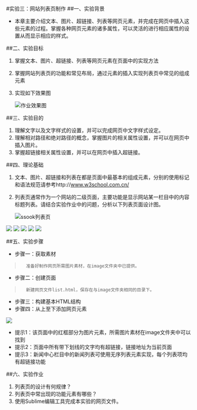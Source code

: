 #实验三：网站列表页制作
##一、实验背景
*	本章主要介绍文本、图片、超链接、列表等网页元素，并完成在网页中插入这些元素的过程。掌握各种网页元素的诸多属性，可以灵活的进行相应属性的设置从而显示相应的样式。

##二、实验目标
1.	掌握文本、图片、超链接、列表等网页元素在页面中的实现方法
2.	掌握网站列表页的功能和常见布局，通过元素的插入实现列表页中常见的组成元素
3.	实现如下效果图

	![作业效果图](resourse/image/作业效果图.jpg)

##三、实验目的
1.	理解文字以及文字样式的设置，并可以完成网页中文字样式设定。
2.	理解相对路径和绝对路径的概念，掌握图片的相关属性设置，并可以在网页中插入图片。
3.	掌握超链接相关属性设置，并可以在网页中插入超链接。

##四、理论基础
1.	文本、图片、超链接和列表在都是页面中最基本的组成元素，分别的使用标记和语法规范请参考http://www.w3school.com.cn/
2.	列表页通常作为一个网站的二级页面，主要功能是显示网站某一栏目中的内容标题列表。请结合实验作业中的问题，分析以下列表页面设计图。

	![ssook列表页](/resourse/image/ssook.jpg)
	

<img src="resourse/image/ssook.jpg"/>


<img src="resourse/image/河北中学列表页.jpg"/>


<img src="resourse/image/列表页demo.jpg"/>
	

<img src="resourse/image/软件学院列表页.png"/>
	

<img src="resourse/image/两岸公关列表页.jpg"/>
	

##五、实验步骤
+ 步骤一：获取素材
>		准备好制作网页所需图片素材，在image文件夹中已提供。
+ 步骤二：创建页面
>		新建网页文件list.html，保存在与image文件夹相同的目录下。
+ 步骤三：构建基本HTML结构
+ 步骤四：从上至下添加网页元素

<img src="resourse/image/效果图分析.jpg"/>

+	提示1：该页面中的红框部分为图片元素，所需图片素材在image文件夹中可以找到
+	提示2：页面中所有带下划线的文字均有超链接，链接地址为当前页面
+	提示3：新闻中心栏目中的新闻列表可使用无序列表元素实现，每个列表项均有超链接功能

##六、实验作业
1.	列表页的设计有何规律？
2.	列表页中常出现的功能元素有哪些？
3.	使用Sublime编辑工具完成本实验的网页文件。
